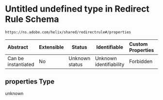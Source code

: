 # Untitled undefined type in Redirect Rule Schema

```txt
https://ns.adobe.com/helix/shared/redirectrule#/properties
```




| Abstract            | Extensible | Status         | Identifiable            | Custom Properties | Additional Properties | Access Restrictions | Defined In                                                                    |
| :------------------ | ---------- | -------------- | ----------------------- | :---------------- | --------------------- | ------------------- | ----------------------------------------------------------------------------- |
| Can be instantiated | No         | Unknown status | Unknown identifiability | Forbidden         | Allowed               | none                | [redirectrule.schema.json\*](redirectrule.schema.json "open original schema") |

## properties Type

unknown
